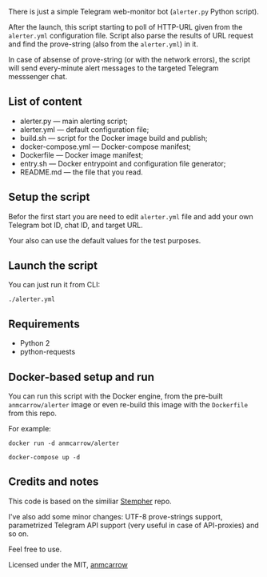 There is just a simple Telegram web-monitor bot 
(`alerter.py` Python script).

After the launch, this script starting to poll of
HTTP-URL given from the `alerter.yml` configuration file.
Script also parse the results of URL request and find 
the prove-string (also from the `alerter.yml`) in it.

In case of absense of prove-string (or with the network errors), 
the script will send every-minute alert messages to the targeted 
Telegram messsenger chat.

List of content
---------------

- alerter.py — main alerting script;
- alerter.yml — default configuration file;
- build.sh — script for the Docker image build and publish;
- docker-compose.yml — Docker-compose manifest;
- Dockerfile — Docker image manifest;
- entry.sh — Docker entrypoint and configuration file generator;
- README.md — the file that you read.

Setup the script
----------------
Befor the first start you are need to edit `alerter.yml`
file and add your own Telegram bot ID, chat ID, and target URL.

Your also can use the default values for the test purposes.

Launch the script
-----------------
You can just run it from CLI: 

```
./alerter.yml
```

Requirements
------------
- Python 2
- python-requests

Docker-based setup and run
--------------------------

You can run this script with the Docker engine,
from the pre-built `anmcarrow/alerter` image or even
re-build this image with the `Dockerfile` from this repo.

For example:

```
docker run -d anmcarrow/alerter
```

```
docker-compose up -d
```

Credits and notes
-----------------
This code is based on the similiar 
[Stempher](https://github.com/stempher/monitoring_bot) repo.

I've also add some minor changes: UTF-8 prove-strings support,
parametrized Telegram API support (very useful in case of API-proxies)
and so on.

Feel free to use.

Licensed under the MIT, [anmcarrow](mailto:mb@mcrrw.me)
